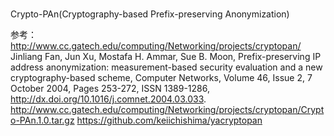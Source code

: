 
# 

Crypto-PAn(Cryptography-based Prefix-preserving Anonymization) 

参考：
http://www.cc.gatech.edu/computing/Networking/projects/cryptopan/
Jinliang Fan, Jun Xu, Mostafa H. Ammar, Sue B. Moon, Prefix-preserving IP address anonymization: measurement-based security evaluation and a new cryptography-based scheme, Computer Networks, Volume 46, Issue 2, 7 October 2004, Pages 253-272, ISSN 1389-1286, http://dx.doi.org/10.1016/j.comnet.2004.03.033.
http://www.cc.gatech.edu/computing/Networking/projects/cryptopan/Crypto-PAn.1.0.tar.gz
https://github.com/keiichishima/yacryptopan
